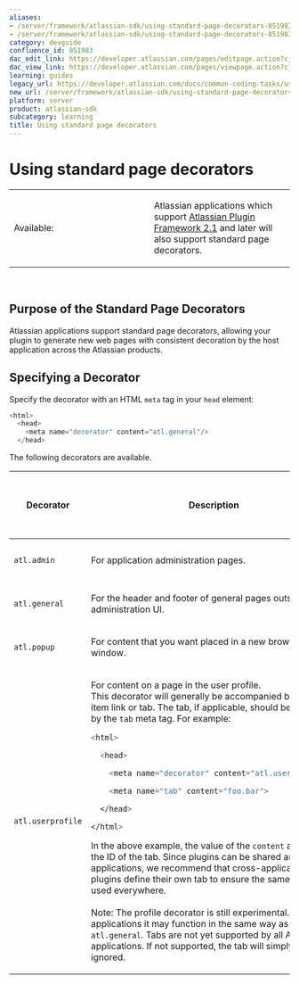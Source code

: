 ```yaml
---
aliases:
- /server/framework/atlassian-sdk/using-standard-page-decorators-851983.html
- /server/framework/atlassian-sdk/using-standard-page-decorators-851983.md
category: devguide
confluence_id: 851983
dac_edit_link: https://developer.atlassian.com/pages/editpage.action?cjm=wozere&pageId=851983
dac_view_link: https://developer.atlassian.com/pages/viewpage.action?cjm=wozere&pageId=851983
learning: guides
legacy_url: https://developer.atlassian.com/docs/common-coding-tasks/using-standard-page-decorators
new_url: /server/framework/atlassian-sdk/using-standard-page-decorators
platform: server
product: atlassian-sdk
subcategory: learning
title: Using standard page decorators
---
```

# Using standard page decorators

<table>
<colgroup>
<col style="width: 50%" />
<col style="width: 50%" />
</colgroup>
<tbody>
<tr class="odd">
<td><p>Available:</p></td>
<td><p>Atlassian applications which support <a href="https://developer.atlassian.com/display/ARCHIVES/Plugin+Framework+2.1+Release+Notes">Atlassian Plugin Framework 2.1</a> and later will also support standard page decorators.</p></td>
</tr>
</tbody>
</table>

 

## Purpose of the Standard Page Decorators

Atlassian applications support standard page decorators, allowing your plugin to generate new web pages with consistent decoration by the host application across the Atlassian products.

## Specifying a Decorator

Specify the decorator with an HTML `meta` tag in your `head` element:

``` javascript
<html>
  <head>
    <meta name="decorator" content="atl.general"/>
  </head>
```

The following decorators are available.

<table>
<colgroup>
<col style="width: 33%" />
<col style="width: 33%" />
<col style="width: 33%" />
</colgroup>
<thead>
<tr class="header">
<th><p>Decorator</p></th>
<th><p>Description</p></th>
<th><p>Version of Atlassian Plugin Framework</p></th>
</tr>
</thead>
<tbody>
<tr class="odd">
<td><p><code>atl.admin</code></p></td>
<td><p>For application administration pages.</p></td>
<td><p>2.1 and later</p></td>
</tr>
<tr class="even">
<td><p><code>atl.general</code></p></td>
<td><p>For the header and footer of general pages outside the administration UI.</p></td>
<td><p>2.1 and later</p></td>
</tr>
<tr class="odd">
<td><p><code>atl.popup</code></p></td>
<td><p>For content that you want placed in a new browser popup window.</p></td>
<td><p>2.3 and later</p></td>
</tr>
<tr class="even">
<td><p><code>atl.userprofile</code></p></td>
<td><p>For content on a page in the user profile.<br />
This decorator will generally be accompanied by a web item link or tab. The tab, if applicable, should be specified by the <code>tab</code> meta tag. For example:</p>
<div class="panel pdl code" style="border-width: 1px;">
<div class="panelContent pdl codeContent">
<pre class="sourceCode javascript" id="cb1" data-syntaxhighlighter-params="brush: jscript; gutter: false; theme: Confluence" data-theme="Confluence"><code class="sourceCode javascript"><div class="sourceLine" id="cb1-1" data-line-number="1"><span class="op">&lt;</span>html<span class="op">&gt;</span></div>
<div class="sourceLine" id="cb1-2" data-line-number="2">  <span class="op">&lt;</span>head<span class="op">&gt;</span></div>
<div class="sourceLine" id="cb1-3" data-line-number="3">    <span class="op">&lt;</span>meta name<span class="op">=</span><span class="st">&quot;decorator&quot;</span> content<span class="op">=</span><span class="st">&quot;atl.userprofile&quot;</span>/&gt;</div>
<div class="sourceLine" id="cb1-4" data-line-number="4">    <span class="op">&lt;</span>meta name<span class="op">=</span><span class="st">&quot;tab&quot;</span> content<span class="op">=</span><span class="st">&quot;foo.bar&quot;</span><span class="op">&gt;</span></div>
<div class="sourceLine" id="cb1-5" data-line-number="5">  &lt;/head<span class="op">&gt;</span></div>
<div class="sourceLine" id="cb1-6" data-line-number="6">&lt;/html<span class="op">&gt;</span></div></code></pre>
</div>
</div>
<p>In the above example, the value of the <code>content</code> attribute is the ID of the tab. Since plugins can be shared among applications, we recommend that cross-application plugins define their own tab to ensure the same ID will be used everywhere.<br />
<br />
Note: The profile decorator is still experimental. In some applications it may function in the same way as <code>atl.general</code>. Tabs are not yet supported by all Atlassian applications. If not supported, the tab will simply be ignored.</p></td>
<td><p>2.3 and later</p></td>
</tr>
</tbody>
</table>




































































































































































































